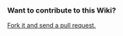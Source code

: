 ### Want to contribute to this Wiki?

[Fork it and send a pull request.](https://github.com/LaunchCodeEducation/intro-to-professional-web-dev-wiki-wiki)
